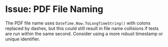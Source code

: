 # Issue: PDF File Naming

The PDF file name uses `DateTime.Now.ToLongTimeString()` with colons replaced by dashes, but this could still result in file name collisions if tests are run within the same second. Consider using a more robust timestamp or unique identifier.
